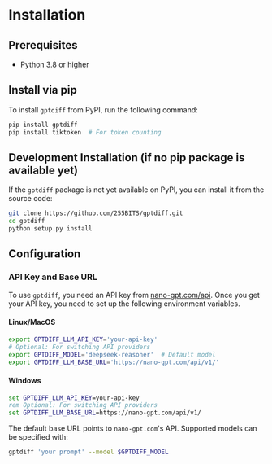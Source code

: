 # Installation

## Prerequisites
- Python 3.8 or higher

## Install via pip

To install `gptdiff` from PyPI, run the following command:

```bash
pip install gptdiff
pip install tiktoken  # For token counting
```

## Development Installation (if no pip package is available yet)

If the `gptdiff` package is not yet available on PyPI, you can install it from the source code:

```bash
git clone https://github.com/255BITS/gptdiff.git
cd gptdiff
python setup.py install
```

## Configuration

### API Key and Base URL

To use `gptdiff`, you need an API key from [nano-gpt.com/api](https://nano-gpt.com/api). Once you get your API key, you need to set up the following environment variables.

#### Linux/MacOS
```bash
export GPTDIFF_LLM_API_KEY='your-api-key'
# Optional: For switching API providers
export GPTDIFF_MODEL='deepseek-reasoner'  # Default model
export GPTDIFF_LLM_BASE_URL='https://nano-gpt.com/api/v1/'
```

#### Windows
```cmd
set GPTDIFF_LLM_API_KEY=your-api-key
rem Optional: For switching API providers
set GPTDIFF_LLM_BASE_URL=https://nano-gpt.com/api/v1/
```

The default base URL points to `nano-gpt.com`'s API. Supported models can be specified with:

```bash
gptdiff 'your prompt' --model $GPTDIFF_MODEL
```